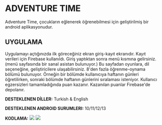 # ADVENTURE TIME

Adventure Time, çocukların eğlenerek öğrenebilmesi için geliştirilmiş bir android aplikasyonudur.

## UYGULAMA
Uygulamayı açtığınızda ilk göreceğiniz ekran giriş-kayıt ekranıdır. Kayıt verileri için Firebase kullanıldı. Giriş yaptıktan sonra menü kısmına gelirsiniz. (menü sayfasında bir sanal asistan bulunuyor.) Bu sayfadan oyunlara, dil seçeneğine, geliştiricilere ulaşabilirsiniz. 8'den fazla öğrenme-oynama bölümü bulunuyor. Örneğin bir bölümde kullanıcıya haftanın günleri öğretilirken, sonraki bölümde haftanın günlerini sıralaması isteniyor. Kullanıcı egzersizleri tamamladığında puan kazanır. Kazanılan puanlar Firebase'de depolanır.

**DESTEKLENEN DİLLER:** Turkish & English

**DESTEKLENEN ANDROID SURUMLERI:** 10/11/12/13

**KODLAMA:** ![](https://img.shields.io/badge/Java-ED8B00?style=for-the-badge&logo=java&logoColor=white) ![](https://img.shields.io/badge/Android_Studio-3DDC84?style=for-the-badge&logo=android-studio&logoColor=white)
